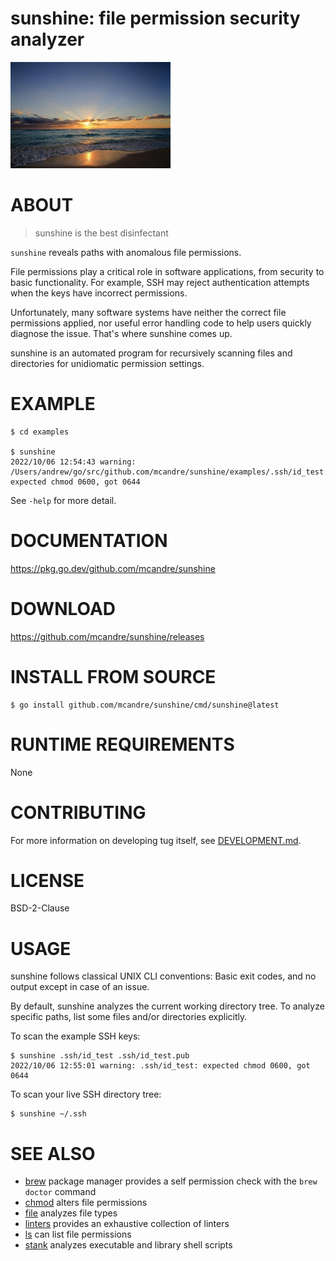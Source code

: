 # sunshine: file permission security analyzer

![a regal sun rising upon the beach](sunshine.jpg)

# ABOUT

> sunshine is the best disinfectant

`sunshine` reveals paths with anomalous file permissions.

File permissions play a critical role in software applications, from security to basic functionality. For example, SSH may reject authentication attempts when the keys have incorrect permissions.

Unfortunately, many software systems have neither the correct file permissions applied, nor useful error handling code to help users quickly diagnose the issue. That's where sunshine comes up.

sunshine is an automated program for recursively scanning files and directories for unidiomatic permission settings.

# EXAMPLE

```console
$ cd examples

$ sunshine
2022/10/06 12:54:43 warning: /Users/andrew/go/src/github.com/mcandre/sunshine/examples/.ssh/id_test: expected chmod 0600, got 0644
```

See `-help` for more detail.

# DOCUMENTATION

https://pkg.go.dev/github.com/mcandre/sunshine

# DOWNLOAD

https://github.com/mcandre/sunshine/releases

# INSTALL FROM SOURCE

```console
$ go install github.com/mcandre/sunshine/cmd/sunshine@latest
```

# RUNTIME REQUIREMENTS

None

# CONTRIBUTING

For more information on developing tug itself, see [DEVELOPMENT.md](DEVELOPMENT.md).

# LICENSE

BSD-2-Clause

# USAGE

sunshine follows classical UNIX CLI conventions: Basic exit codes, and no output except in case of an issue.

By default, sunshine analyzes the current working directory tree. To analyze specific paths, list some files and/or directories explicitly.

To scan the example SSH keys:

```console
$ sunshine .ssh/id_test .ssh/id_test.pub
2022/10/06 12:55:01 warning: .ssh/id_test: expected chmod 0600, got 0644
```

To scan your live SSH directory tree:

```console
$ sunshine ~/.ssh
```

# SEE ALSO

* [brew](https://brew.sh/) package manager provides a self permission check with the `brew doctor` command
* [chmod](https://linux.die.net/man/1/chmod) alters file permissions
* [file](https://linux.die.net/man/1/file) analyzes file types
* [linters](https://github.com/mcandre/linters) provides an exhaustive collection of linters
* [ls](https://linux.die.net/man/1/ls) can list file permissions
* [stank](https://github.com/mcandre/stank) analyzes executable and library shell scripts
